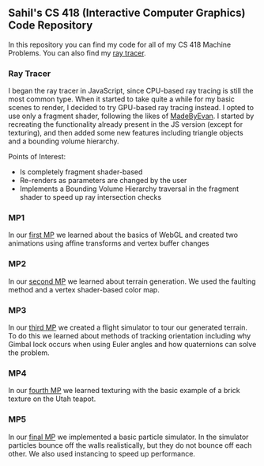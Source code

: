 ## Sahil's CS 418 (Interactive Computer Graphics) Code Repository

In this repository you can find my code for all of my CS 418 Machine Problems. You can also find my [ray tracer](ray-tracer/gpu).

### Ray Tracer
I began the ray tracer in JavaScript, since CPU-based ray tracing is still the most common type. When it started to take quite a while for my basic scenes to render,
I decided to try GPU-based ray tracing instead. I opted to use only a fragment shader, following the likes of [MadeByEvan](http://madebyevan.com/webgl-path-tracing/). I started by recreating the functionality already present in the JS version (except for texturing), and then added some new features including triangle objects and a bounding volume hierarchy.

Points of Interest:
- Is completely fragment shader-based
- Re-renders as parameters are changed by the user
- Implements a Bounding Volume Hierarchy traversal in the fragment shader to speed up ray intersection checks

### MP1
In our [first MP](mp1/mp1.html) we learned about the basics of WebGL and created two animations using affine transforms and vertex buffer changes

### MP2
In our [second MP](mp2/MP2.html) we learned about terrain generation. We used the faulting method and a vertex shader-based color map.

### MP3
In our [third MP](mp3/mp3.html) we created a flight simulator to tour our generated terrain. To do this we learned about methods of tracking orientation including why Gimbal lock occurs when using Euler angles and how quaternions can solve the problem.

### MP4
In our [fourth MP](mp4/MP4.html) we learned texturing with the basic example of a brick texture on the Utah teapot.

### MP5
In our [final MP](mp5/MP5.html) we implemented a basic particle simulator. In the simulator particles bounce off the walls realistically, but they do not bounce off each other. We also used instancing to speed up performance.
